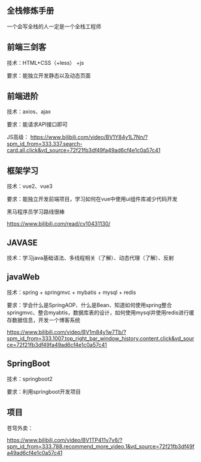 ## 全栈修炼手册

一个会写全栈的人一定是一个全栈工程师

## 前端三剑客

技术：HTML+CSS（+less） +js

要求：能独立开发静态以及动态页面

## 前端进阶

技术：axios、ajax

要求：能请求API接口即可

JS高级：
https://www.bilibili.com/video/BV1Y84y1L7Nn/?spm_id_from=333.337.search-card.all.click&vd_source=72f21fb3df49fa49ad6cf4e1c0a57c41

## 框架学习

技术：vue2、vue3

要求：能独立开发前端项目，学习如何在vue中使用ui组件库减少代码开发

黑马程序员学习路线很棒

https://www.bilibili.com/read/cv10431130/

## JAVASE

技术：学习java基础语法、多线程相关（了解）、动态代理（了解）、反射

## javaWeb

技术：spring + springmvc + mybatis + mysql + redis 

要求：学会什么是SpringAOP、什么是Bean、知道如何使用spring整合springmvc、整合myabtis，数据库表的设计，如何使用mysql并使用redis进行缓存数据信息，开发一个博客系统

https://www.bilibili.com/video/BV1m84y1w7Tb/?spm_id_from=333.1007.top_right_bar_window_history.content.click&vd_source=72f21fb3df49fa49ad6cf4e1c0a57c41

## SpringBoot

技术：springboot2

要求：利用springboot开发项目

## 项目

苍穹外卖：

https://www.bilibili.com/video/BV1TP411v7v6/?spm_id_from=333.788.recommend_more_video.1&vd_source=72f21fb3df49fa49ad6cf4e1c0a57c41
